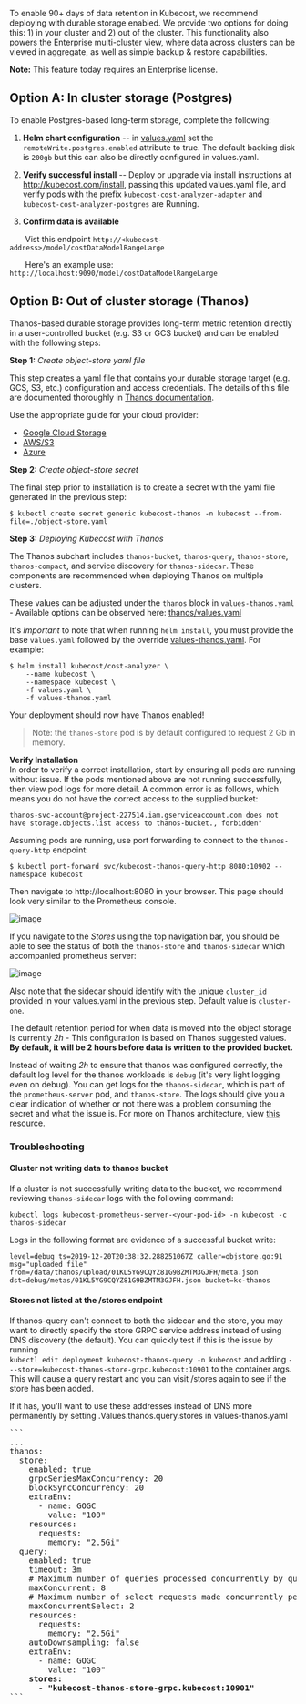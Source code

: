 To enable 90+ days of data retention in Kubecost, we recommend deploying with durable storage enabled. We provide two options for doing this: 1) in your cluster and 2) out of the cluster. This functionality also powers the Enterprise multi-cluster view, where data across clusters can be viewed in aggregate, as well as simple backup & restore capabilities.

**Note:** This feature today requires an Enterprise license.

## Option A: In cluster storage (Postgres)  

To enable Postgres-based long-term storage, complete the following:

1. **Helm chart configuration** -- in [values.yaml](https://github.com/kubecost/cost-analyzer-helm-chart/blob/master/cost-analyzer/values.yaml) set the `remoteWrite.postgres.enabled` attribute to true. The default backing disk is `200gb` but this can also be directly configured in values.yaml.  

2. **Verify successful install** -- Deploy or upgrade via install instructions at <http://kubecost.com/install>, passing this updated values.yaml file, and verify pods with the prefix `kubecost-cost-analyzer-adapter`
and `kubecost-cost-analyzer-postgres` are Running.  

3. **Confirm data is available**  

&nbsp;&nbsp;&nbsp;&nbsp;&nbsp;&nbsp;&nbsp;Vist this endpoint `http://<kubecost-address>/model/costDataModelRangeLarge`

&nbsp;&nbsp;&nbsp;&nbsp;&nbsp;&nbsp;&nbsp;Here's an example use: `http://localhost:9090/model/costDataModelRangeLarge`

## Option B: Out of cluster storage (Thanos)  

Thanos-based durable storage provides long-term metric retention directly in a user-controlled bucket (e.g. S3 or GCS bucket) and can be enabled with the following steps:

**Step 1:** *Create object-store yaml file*  

This step creates a yaml file that contains your durable storage target (e.g. GCS, S3, etc.) configuration and access credentials. 
The details of this file are documented thoroughly in [Thanos documentation](https://thanos.io/tip/thanos/storage.md/).

Use the appropriate guide for your cloud provider:
* [Google Cloud Storage](long-term-storage-gcp.md)
* [AWS/S3](long-term-storage-aws.md)
* [Azure](long-term-storage-azure.md)

**Step 2:** *Create object-store secret*  

The final step prior to installation is to create a secret with the yaml file generated in the previous step:
```
$ kubectl create secret generic kubecost-thanos -n kubecost --from-file=./object-store.yaml
```

**Step 3:** *Deploying Kubecost with Thanos*  

The Thanos subchart includes `thanos-bucket`, `thanos-query`, `thanos-store`,  `thanos-compact`, and service discovery for `thanos-sidecar`. These components are recommended when deploying Thanos on multiple clusters.

These values can be adjusted under the `thanos` block in `values-thanos.yaml` - Available options can be observed here: [thanos/values.yaml](https://github.com/kubecost/cost-analyzer-helm-chart/blob/master/cost-analyzer/charts/thanos/values.yaml)

It's *important* to note that when running `helm install`, you must provide the base `values.yaml` followed by the override [values-thanos.yaml](https://github.com/kubecost/cost-analyzer-helm-chart/blob/master/cost-analyzer/values-thanos.yaml). For example:

```
$ helm install kubecost/cost-analyzer \
    --name kubecost \
    --namespace kubecost \
    -f values.yaml \
    -f values-thanos.yaml
```

Your deployment should now have Thanos enabled!

> Note: the `thanos-store` pod is by default configured to request 2 Gb in memory.

<a name="verify-thanos"></a>
**Verify Installation**  
In order to verify a correct installation, start by ensuring all pods are running without issue. If the pods mentioned above are not running successfully, then view pod logs for more detail. A common error is as follows, which means you do not have the correct access to the supplied bucket:

```
thanos-svc-account@project-227514.iam.gserviceaccount.com does not have storage.objects.list access to thanos-bucket., forbidden"
```

Assuming pods are running, use port forwarding to connect to the `thanos-query-http` endpoint:
```
$ kubectl port-forward svc/kubecost-thanos-query-http 8080:10902 --namespace kubecost
```
Then navigate to http://localhost:8080 in your browser. This page should look very similar to the Prometheus console.

![image](https://user-images.githubusercontent.com/334480/66616984-1076e480-eba1-11e9-8dd2-7c20541ad0b1.png)

If you navigate to the *Stores* using the top navigation bar, you should be able to see the status of both the `thanos-store` and `thanos-sidecar` which accompanied prometheus server:

![image](https://user-images.githubusercontent.com/334480/66617048-58960700-eba1-11e9-9f68-d007fcb11410.png)

Also note that the sidecar should identify with the unique `cluster_id` provided in your values.yaml in the previous step. Default value is `cluster-one`.


The default retention period for when data is moved into the object storage is currently *2h* - This configuration is based on Thanos suggested values. __By default, it will be 2 hours before data is written to the provided bucket.__

Instead of waiting *2h* to ensure that thanos was configured correctly, the default log level for the thanos workloads is `debug` (it's very light logging even on debug). You can get logs for the `thanos-sidecar`, which is part of the `prometheus-server` pod, and `thanos-store`. The logs should give you a clear indication of whether or not there was a problem consuming the secret and what the issue is. For more on Thanos architecture, view [this resource](https://github.com/thanos-io/thanos/blob/master/docs/design.md).

### Troubleshooting

#### Cluster not writing data to thanos bucket
If a cluster is not successfully writing data to the bucket, we recommend reviewing `thanos-sidecar` logs with the following command:

```
kubectl logs kubecost-prometheus-server-<your-pod-id> -n kubecost -c thanos-sidecar
```

Logs in the following format are evidence of a successful bucket write:

```
level=debug ts=2019-12-20T20:38:32.288251067Z caller=objstore.go:91 msg="uploaded file" from=/data/thanos/upload/01KL5YG9CQYZ81G9BZMTM3GJFH/meta.json dst=debug/metas/01KL5YG9CQYZ81G9BZMTM3GJFH.json bucket=kc-thanos

```

#### Stores not listed at the /stores endpoint
If thanos-query can't connect to both the sidecar and the store, you may want to directly specify the store GRPC service address instead of using DNS discovery (the default).
You can quickly test if this is the issue by running          
 `kubectl edit deployment kubecost-thanos-query -n kubecost`
 and adding 
 `- --store=kubecost-thanos-store-grpc.kubecost:10901` to the container args. This will cause a query restart and you can visit /stores again to see if the store has been added.

If it has, you'll want to use these addresses instead of DNS more permanently by setting .Values.thanos.query.stores in values-thanos.yaml
<pre>
```
...
thanos:
  store:
    enabled: true
    grpcSeriesMaxConcurrency: 20
    blockSyncConcurrency: 20
    extraEnv:
      - name: GOGC
        value: "100"
    resources: 
      requests:
        memory: "2.5Gi"
  query: 
    enabled: true
    timeout: 3m
    # Maximum number of queries processed concurrently by query node.
    maxConcurrent: 8
    # Maximum number of select requests made concurrently per a query.
    maxConcurrentSelect: 2
    resources:
      requests:
        memory: "2.5Gi"
    autoDownsampling: false
    extraEnv:
      - name: GOGC
        value: "100"
    <b>stores:</b>
      <b>- "kubecost-thanos-store-grpc.kubecost:10901"</b>
```
</pre>
